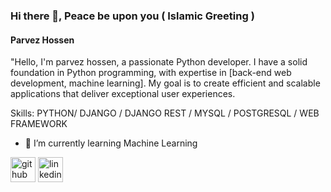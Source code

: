 ### Hi there 👋, Peace be upon you ( Islamic Greeting )
#### Parvez Hossen
"Hello, I'm parvez hossen, a passionate Python developer. I have a solid foundation in Python programming, with expertise in [back-end web development, machine learning]. My goal is to create efficient and scalable applications that deliver exceptional user experiences.

Skills: PYTHON/ DJANGO / DJANGO REST / MYSQL / POSTGRESQL / WEB FRAMEWORK


- 🌱 I’m currently learning Machine Learning 


[<img src='https://cdn.jsdelivr.net/npm/simple-icons@3.0.1/icons/github.svg' alt='github' height='40'>](https://github.com/https://github.com/Parvez49)  [<img src='https://cdn.jsdelivr.net/npm/simple-icons@3.0.1/icons/linkedin.svg' alt='linkedin' height='40'>](https://www.linkedin.com/in/https://www.linkedin.com/in/parvez-hossen-6b7133157//)  

